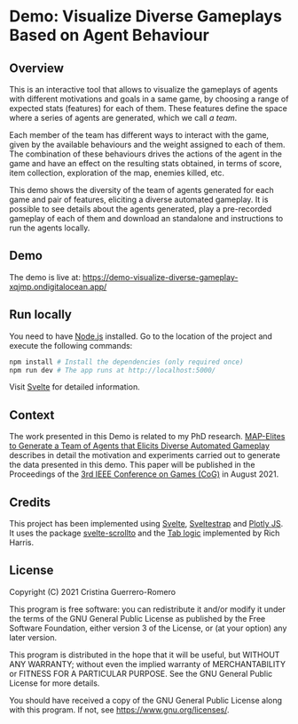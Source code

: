 # Demo: Visualize Diverse Gameplays Based on Agent Behaviour

## Overview 

This is an interactive tool that allows to visualize the gameplays of agents with 
different motivations and goals in a same game, by choosing a range of expected stats (features) for each of them. These features define the space where a series of agents are generated, which we call _a team_.

Each member of the team has different ways to interact with the game, given by 
the available behaviours and the weight assigned to each of them. The combination
of these behaviours drives the actions of the agent in the game and have an effect
on the resulting stats obtained, in terms of score, item collection, exploration of 
the map, enemies killed, etc.

This demo shows the diversity of the team of agents generated for each game and
pair of features, eliciting a diverse automated gameplay. It is possible to see
details about the agents generated, play a pre-recorded gameplay
of each of them and download an standalone and instructions to run the agents locally.

## Demo

The demo is live at: https://demo-visualize-diverse-gameplay-xqjmp.ondigitalocean.app/

## Run locally

You need to have [Node.js](https://nodejs.org) installed. Go to the location of the project and 
execute the following commands:


```bash
npm install # Install the dependencies (only required once)
npm run dev # The app runs at http://localhost:5000/
```

Visit [Svelte](https://svelte.dev) for detailed information.

## Context

The work presented in this Demo is related to my PhD research. [MAP-Elites to Generate a Team of Agents that Elicits Diverse Automated Gameplay](http://kisenshi.github.io/files/paper-map-elites-generation-team-agents-behaviour.pdf) describes in detail the motivation and experiments carried out to generate the data presented in this demo. This paper will be published in the Proceedings of the [3rd IEEE Conference on Games (CoG)](https://ieee-cog.org/2021/index.html) in August 2021.

## Credits

This project has been implemented using [Svelte](https://svelte.dev), [Sveltestrap](https://sveltestrap.js.org/v4/?path=/story/components--get-started) and [Plotly JS](https://plotly.com/javascript/). It uses the package [svelte-scrollto](https://www.npmjs.com/package/svelte-scrollto)
and the [Tab logic](https://svelte.dev/repl/8e68120858e5322272dc9136c4bb79cc?version=3.5.1) implemented by Rich Harris.

## License

Copyright (C) 2021 Cristina Guerrero-Romero

This program is free software: you can redistribute it and/or modify it under the terms of the GNU General Public License as published by the Free Software Foundation, either version 3 of the License, or (at your option) any later version.

This program is distributed in the hope that it will be useful, but WITHOUT ANY WARRANTY; without even the implied warranty of MERCHANTABILITY or FITNESS FOR A PARTICULAR PURPOSE. See the GNU General Public License for more details.

You should have received a copy of the GNU General Public License along with this program. If not, see https://www.gnu.org/licenses/.





